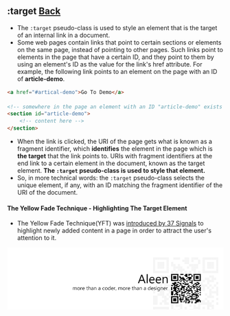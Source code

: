 ## :target [**Back**](./../pseudoClass.md)

- The `:target` pseudo-class is used to style an element that is the target of an internal link in a document.
- Some web pages contain links that point to certain sections or elements on the same page, instead of pointing to other pages. Such links point to elements in the page that have a certain ID, and they point to them by using an element's ID as the value for the link's href attribute. For example, the following link points to an element on the page with an ID of **article-demo**.

```html
<a href="#artical-demo">Go To Demo</a>

<!-- somewhere in the page an element with an ID "article-demo" exists -->
<section id="article-demo">
    <!-- content here -->
</section>
```

- When the link is clicked, the URI of the page gets what is known as a fragment identifier, which **identifies** the element in the page which is **the target** that the link points to. URIs with fragment identifiers at the end link to a certain element in the document, known as the target element. **The `:target` pseudo-class is used to style that element.**
- So, in more technical words: the `:target` pseudo-class selects the unique element, if any, with an ID matching the fragment identifier of the URI of the document.

#### The Yellow Fade Technique - Highlighting The Target Element

- The Yellow Fade Technique(YFT) was [introduced by 37 Signals](http://signalvnoise.com/archives/000558.php) to highlight newly added content in a page in order to attract the user's attention to it.


<a href="http://aleen42.github.io/" target="_blank" ><img src="./../../../pic/tail.gif"></a>